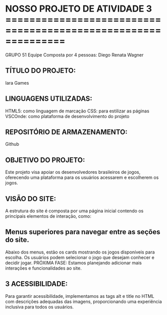 # NOSSO PROJETO DE ATIVIDADE 3 ==============================================================
GRUPO 51
Equipe Composta por 4 pessoas:
Diego
Renata
Wagner

## TÍTULO DO PROJETO:
Iara Games

## LINGUAGENS UTILIZADAS:
HTML5: como linguagem de marcação
CSS: para estilizar as páginas
VSCOnde: como plataforma de desenvolvimento do projeto

## REPOSITÓRIO DE ARMAZENAMENTO:
Github

## OBJETIVO DO PROJETO:
Este projeto visa apoiar os desenvolvedores brasileiros de jogos, oferecendo uma plataforma para os usuários acessarem e escolherem os jogos.

## VISÃO DO SITE:
A estrutura do site é composta por uma página inicial contendo os principais elementos de interação, como:

## Menus superiores para navegar entre as seções do site.
Abaixo dos menus, estão os cards mostrando os jogos disponíveis para escolha. Os usuários podem selecionar o jogo que desejam conhecer e decidir jogar.
PRÓXIMA FASE:
Estamos planejando adicionar mais interações e funcionalidades ao site.

## 3 ACESSIBILIDADE:
Para garantir acessibilidade, implementamos as tags alt e title no HTML com descrições adequadas das imagens, proporcionando uma experiência inclusiva para todos os usuários.
